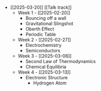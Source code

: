 - [[2025-03-20]] [[Talk track]]
	- Week 1 - [[2025-02-20]]
		- Bouncing off a wall
		- Gravitational Slingshot
		- Oberth Effect
		- Periodic Table
	- Week 2 - [[2025-02-27]]
		- Electrochemistry
		- Semiconductors
	- Week 3 - [[2025-03-06]]
		- Second Law of Thermodynamics
		- Chemical Equilibria
	- Week 4 - [[2025-03-13]]
		- Electronic Structure
			- Hydrogen Atom